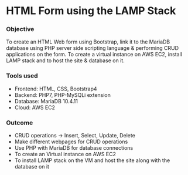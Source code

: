 # HTML Form using the LAMP Stack

### Objective  
To create an HTML Web form using Bootstrap, link it to the MariaDB database using PHP server side scripting language & performing CRUD applications on the form. To create a virtual instance on AWS EC2, install LAMP stack and to host the site & database on it.

### Tools used  
- Frontend: HTML, CSS, Bootstrap4
- Backend: PHP7, PHP-MySQLi extension
- Database: MariaDB 10.4.11
- Cloud: AWS EC2

### Outcome
- CRUD operations -> Insert, Select, Update, Delete  
- Make different webpages for CRUD operations  
- Use PHP with MariaDB for database connections   
- To create an Virtual instance on AWS EC2
- To install LAMP stack on the VM and host the site along with the database on it
